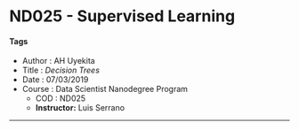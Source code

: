 # ND025 - Supervised Learning

#### Tags
* Author : AH Uyekita
* Title  :  _Decision Trees_
* Date   : 07/03/2019
* Course : Data Scientist Nanodegree Program
    * COD    : ND025
    * **Instructor:** Luis Serrano

***
